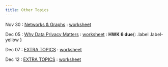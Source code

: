 ```yaml
---
title: Other Topics
---
```


Nov 30 
: [Networks & Graphs](#) 
  : [worksheet](#)

Dec 05 
: [Why Data Privacy Matters](#) 
  : [worksheet](#) 
    : **HWK 6 due**{: .label .label-yellow }

Dec 07 
: [EXTRA TOPICS](#) 
  : [worksheet](#)

Dec 12 
: [EXTRA TOPICS](#) 
  : [worksheet](#)
